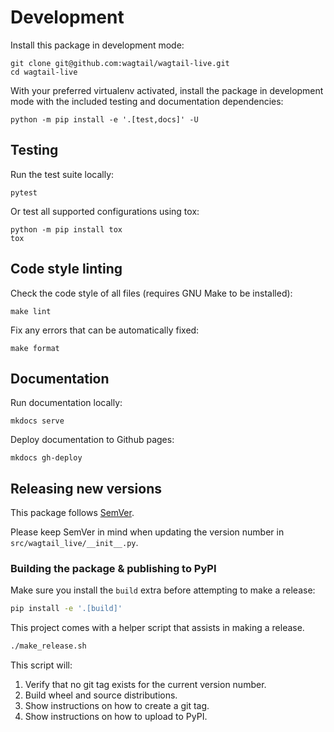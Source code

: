 # Development

Install this package in development mode:

```shell
git clone git@github.com:wagtail/wagtail-live.git
cd wagtail-live
```

With your preferred virtualenv activated, install the package in development mode with the included testing and documentation dependencies:

```shell
python -m pip install -e '.[test,docs]' -U
```

## Testing

Run the test suite locally:

```shell
pytest
```

Or test all supported configurations using tox:

```shell
python -m pip install tox
tox
```

## Code style linting

Check the code style of all files (requires GNU Make to be installed):

```shell
make lint
```

Fix any errors that can be automatically fixed:

```shell
make format
```



## Documentation

Run documentation locally:

```shell
mkdocs serve
```


Deploy documentation to Github pages:

```shell
mkdocs gh-deploy
```


## Releasing new versions

This package follows [SemVer](https://semver.org/).

Please keep SemVer in mind when updating the version number in `src/wagtail_live/__init__.py`. 

### Building the package & publishing to PyPI

Make sure you install the `build` extra before attempting to make a release:

```sh
pip install -e '.[build]'
```

This project comes with a helper script that assists in making a release.

```sh
./make_release.sh
```

This script will:

1. Verify that no git tag exists for the current version number.
2. Build wheel and source distributions.
3. Show instructions on how to create a git tag.
4. Show instructions on how to upload to PyPI.